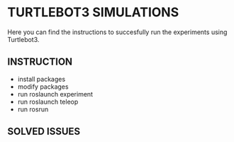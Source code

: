 # TURTLEBOT3 SIMULATIONS
Here you can find the instructions to succesfully run the experiments using Turtlebot3.
## INSTRUCTION
* install packages
* modify packages 
* run roslaunch experiment
* run roslaunch teleop
* run rosrun
## SOLVED ISSUES
